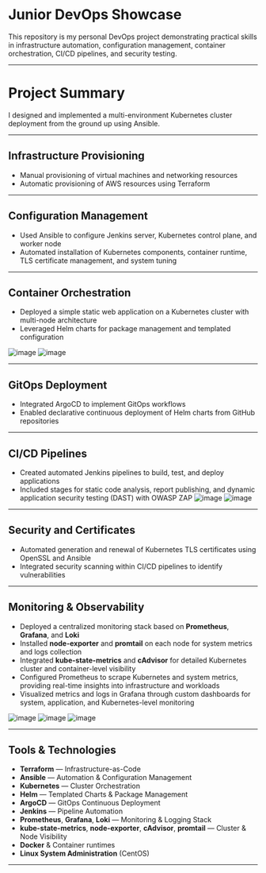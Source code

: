 # Junior DevOps Showcase

This repository is my personal DevOps  project demonstrating practical skills in infrastructure automation, configuration management, container orchestration, CI/CD pipelines, and security testing.

---

# Project Summary

I designed and implemented a multi-environment Kubernetes cluster deployment from the ground up using Ansible.

---

## Infrastructure Provisioning

- Manual provisioning of virtual machines and networking resources  
- Automatic provisioning of AWS resources using Terraform  

---

## Configuration Management

- Used Ansible to configure Jenkins server, Kubernetes control plane, and worker node  
- Automated installation of Kubernetes components, container runtime, TLS certificate management, and system tuning  

---

## Container Orchestration

- Deployed a simple static web application on a Kubernetes cluster with multi-node architecture  
- Leveraged Helm charts for package management and templated configuration  

![image](https://github.com/user-attachments/assets/db803d81-5023-4918-8c9f-369ee010beb1)
![image](https://github.com/user-attachments/assets/ee0b3e1e-5583-49dc-8974-65c160993f0c)

---

## GitOps Deployment

- Integrated ArgoCD to implement GitOps workflows  
- Enabled declarative continuous deployment of Helm charts from GitHub repositories  

---

## CI/CD Pipelines

- Created automated Jenkins pipelines to build, test, and deploy applications  
- Included stages for static code analysis, report publishing, and dynamic application security testing (DAST) with OWASP ZAP
![image](https://github.com/user-attachments/assets/914a6278-ddfa-431e-887a-2869cc548d7d)
![image](https://github.com/user-attachments/assets/a178cbf1-166e-4306-9cd0-8741ba7a932c)

---

## Security and Certificates

- Automated generation and renewal of Kubernetes TLS certificates using OpenSSL and Ansible  
- Integrated security scanning within CI/CD pipelines to identify vulnerabilities  

---

## Monitoring & Observability

- Deployed a centralized monitoring stack based on **Prometheus**, **Grafana**, and **Loki**  
- Installed **node-exporter** and **promtail** on each node for system metrics and logs collection  
- Integrated **kube-state-metrics** and **cAdvisor** for detailed Kubernetes cluster and container-level visibility  
- Configured Prometheus to scrape Kubernetes and system metrics, providing real-time insights into infrastructure and workloads  
- Visualized metrics and logs in Grafana through custom dashboards for system, application, and Kubernetes-level monitoring

![image](https://github.com/user-attachments/assets/ff405316-8d50-492a-a9d2-7d3291408985)
![image](https://github.com/user-attachments/assets/b3a6c139-9851-4bd5-ab2f-cd00dc93e410)
![image](https://github.com/user-attachments/assets/01b591be-2e29-4c67-986f-41561702480e)


---

## Tools & Technologies

- **Terraform** — Infrastructure-as-Code  
- **Ansible** — Automation & Configuration Management  
- **Kubernetes** — Cluster Orchestration  
- **Helm** — Templated Charts & Package Management  
- **ArgoCD** — GitOps Continuous Deployment  
- **Jenkins** — Pipeline Automation  
- **Prometheus**, **Grafana**, **Loki** — Monitoring & Logging Stack  
- **kube-state-metrics**, **node-exporter**, **cAdvisor**, **promtail** — Cluster & Node Visibility  
- **Docker** & Container runtimes  
- **Linux System Administration** (CentOS)  

---
